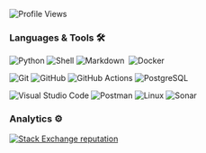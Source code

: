 ![Profile Views](https://komarev.com/ghpvc/?username=jfleach&color=blue)

### Languages & Tools 🛠

![Python](https://img.shields.io/badge/-Python-05122A?style=flat&logo=python) ![Shell](https://img.shields.io/badge/Shell-05122A?style=flat&logo=gnu-bash&logoColor=white) ![Markdown](https://img.shields.io/badge/-Markdown-05122A?style=flat&logo=markdown)&nbsp; ![Docker](https://img.shields.io/badge/-Docker-05122A?style=flat&logo=docker)

![Git](https://img.shields.io/badge/-Git-05122A?style=flat&logo=git) ![GitHub](https://img.shields.io/badge/-GitHub-05122A?style=flat&logo=github) ![GitHub Actions](https://img.shields.io/badge/GitHub%20Actions%20-05122A?style=flat&logo=github-actions&logoColor=white) ![PostgreSQL](https://img.shields.io/badge/-PostgreSQL-05122A?style=flat&logo=postgresql)&nbsp;

![Visual Studio Code](https://img.shields.io/badge/-Visual%20Studio%20Code-05122A?style=flat&logo=visual-studio-code&logoColor=007ACC) ![Postman](https://img.shields.io/badge/-Postman-05122A?style=flat&logo=postman) ![Linux](https://img.shields.io/badge/-Linux-05122A?style=flat&logo=linux&logoColor=white) ![Sonar](https://img.shields.io/badge/-Sonar-05122A?style=flat&logo=sonar)

### Analytics ⚙️

[![Stack Exchange reputation](https://img.shields.io/stackexchange/stackoverflow/r/5402398?color=orange&label=StackOverflow&logo=stackoverflow&style=flat-square)](https://stackoverflow.com/users/5402398)
